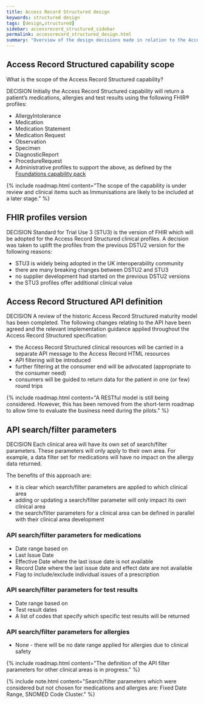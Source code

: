 ```yaml
---
title: Access Record Structured design
keywords: structured design
tags: [design,structured]
sidebar: accessrecord_structured_sidebar
permalink: accessrecord_structured_design.html
summary: "Overview of the design decisions made in relation to the Access Record Structured capability"
---
```


## Access Record Structured capability scope ##

What is the scope of the Access Record Structured capability?

<span class="label label-info">DECISION</span> Initially the Access Record Structured capability will return a patient’s medications,  allergies and test results using the following FHIR&reg; profiles:

 - AllergyIntolerance
 - Medication
 - Medication Statement
 - Medication Request
 - Observation
 - Specimen
 - DiagnosticReport
 - ProcedureRequest  
 - Administrative profiles to support the above, as defined by the [Foundations capability pack](foundations.html)

{% include roadmap.html content="The scope of the capability is under review and clinical items such as Immunisations are likely to be included at a later stage." %}

## FHIR profiles version ##
<span class="label label-info">DECISION</span> Standard for Trial Use 3 (STU3) is the version of FHIR which will be adopted for the Access Record Structured clinical profiles. A decision was taken to uplift the profiles from the previous DSTU2 version for the following reasons:

 - STU3 is widely being adopted in the UK interoperability community
 - there are many breaking changes between DSTU2 and STU3
 - no supplier development had started on the previous DSTU2 versions
 - the STU3 profiles offer additional clinical value

## Access Record Structured API definition ##
<span class="label label-info">DECISION</span> A review of the historic Access Record Structured maturity model has been completed. The following changes relating to the API have been agreed and the relevant implementation guidance applied throughout the Access Record Structured specification:

 - the Access Record Structured clinical resources will be carried in a separate API message to the Access Record HTML resources
 - API filtering will be introduced
 - further filtering at the consumer end will be advocated (appropriate to the consumer need)
 - consumers will be guided to return data for the patient in one (or few) round trips

{% include roadmap.html content="A RESTful model is still being considered. However, this has been removed from the short-term roadmap to allow time to evaluate the business need during the pilots." %}

## API search/filter parameters ##

<span class="label label-info">DECISION</span> Each clinical area will have its own set of search/filter parameters. These parameters will only apply to their own area. For example, a data filter set for medications will have no impact on the allergy data returned.

The benefits of this approach are:

 - it is clear which search/filter parameters are applied to which clinical area
 - adding or updating a search/filter parameter will only impact its own clinical area
 - the search/filter parameters for a clinical area can be defined in parallel with their clinical area development

### API search/filter parameters for medications ###

 - Date range based on
  - Last Issue Date
  - Effective Date where the last issue date is not available
  -  Record Date where the last issue date and effect date are not available
 - Flag to include/exclude individual issues of a prescription

### API search/filter parameters for test results ###
 - Date range based on
  - Test result dates
 - A list of codes that specify which specific test results will be returned

### API search/filter parameters for allergies ###
 - None - there will be no date range applied for allergies due to clinical safety

{% include roadmap.html content="The definition of the API filter parameters for other clinical areas is in progress." %}

{% include note.html content="Search/filter parameters which were considered but not chosen for medications and allergies are: Fixed Date Range, SNOMED Code Cluster." %}
